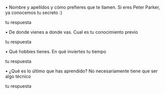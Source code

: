 • Nombre y apellidos y cómo prefieres que te llamen. Si eres Peter Parker, ya conocemos
tu secreto :)

tu respuesta

• De donde vienes a donde vas. Cual es tu conocimiento previo

tu respuesta

• Qué hobbies tienes. En qué inviertes tu tiempo

tu respuesta

• ¿Qué es lo último que has aprendido? No necesariamente tiene que ser algo técnico

tu respuesta
